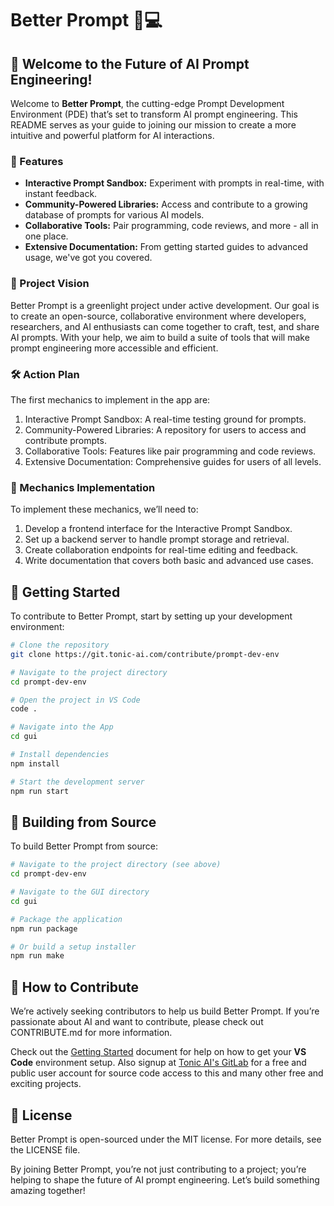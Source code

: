 # Better Prompt 🚀💻

## 🔬 Welcome to the Future of AI Prompt Engineering!

Welcome to **Better Prompt**, the cutting-edge Prompt Development Environment (PDE) that’s set to transform AI prompt engineering. This README serves as your guide to joining our mission to create a more intuitive and powerful platform for AI interactions.

### 🚀 Features

- **Interactive Prompt Sandbox:** Experiment with prompts in real-time, with instant feedback.
- **Community-Powered Libraries:** Access and contribute to a growing database of prompts for various AI models.
- **Collaborative Tools:** Pair programming, code reviews, and more - all in one place.
- **Extensive Documentation:** From getting started guides to advanced usage, we've got you covered.

### 🌟 Project Vision

Better Prompt is a greenlight project under active development. Our goal is to create an open-source, collaborative environment where developers, researchers, and AI enthusiasts can come together to craft, test, and share AI prompts. With your help, we aim to build a suite of tools that will make prompt engineering more accessible and efficient.

### 🛠️ Action Plan

The first mechanics to implement in the app are:

1. Interactive Prompt Sandbox: A real-time testing ground for prompts.
2. Community-Powered Libraries: A repository for users to access and contribute prompts.
3. Collaborative Tools: Features like pair programming and code reviews.
4. Extensive Documentation: Comprehensive guides for users of all levels.

### 📝 Mechanics Implementation

To implement these mechanics, we’ll need to:

1. Develop a frontend interface for the Interactive Prompt Sandbox.
2. Set up a backend server to handle prompt storage and retrieval.
3. Create collaboration endpoints for real-time editing and feedback.
4. Write documentation that covers both basic and advanced use cases.

## 🚀 Getting Started

To contribute to Better Prompt, start by setting up your development environment:

```bash
# Clone the repository
git clone https://git.tonic-ai.com/contribute/prompt-dev-env

# Navigate to the project directory
cd prompt-dev-env

# Open the project in VS Code
code .

# Navigate into the App
cd gui

# Install dependencies
npm install

# Start the development server
npm run start
```

## 🔨 Building from Source
To build Better Prompt from source:

```bash
# Navigate to the project directory (see above)
cd prompt-dev-env

# Navigate to the GUI directory
cd gui

# Package the application
npm run package

# Or build a setup installer
npm run make
```

## 🤝 How to Contribute

We’re actively seeking contributors to help us build Better Prompt. If you’re passionate about AI and want to contribute, please check out CONTRIBUTE.md for more information.

Check out the [Getting Started](docs/GETTING_STARTED.md) document for help on how to get your **VS Code** environment setup. Also signup at [Tonic AI's GitLab](https://git.tonic-ai.com/signup) for a free and public user account for source code access to this and many other free and exciting projects.

## 📜 License

Better Prompt is open-sourced under the MIT license. For more details, see the LICENSE file.

By joining Better Prompt, you’re not just contributing to a project; you’re helping to shape the future of AI prompt engineering. Let’s build something amazing together!
